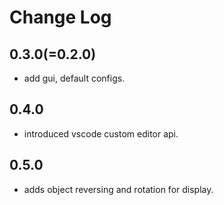 # Change Log

## 0.3.0(=0.2.0)
- add gui, default configs.

## 0.4.0
- introduced vscode custom editor api.

## 0.5.0
- adds object reversing and rotation for display.